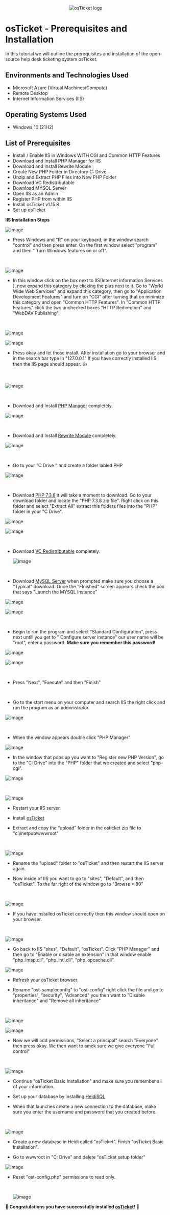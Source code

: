 <p align="center">
<img src="https://i.imgur.com/Clzj7Xs.png" alt="osTicket logo"/>
</p>

<h1>osTicket - Prerequisites and Installation</h1>
In this tutorial we will outline the prerequisites and installation of the open-source help desk ticketing system osTicket.<br />


<h2>Environments and Technologies Used</h2>

- Microsoft Azure (Virtual Machines/Compute)
- Remote Desktop
- Internet Information Services (IIS)

<h2>Operating Systems Used </h2>

- Windows 10</b> (21H2)

<h2>List of Prerequisites</h2>

- Install / Enable IIS in Windows WITH CGI and Common HTTP Features
- Download and Install PHP Manager for IIS
- Download and Install Rewrite Module
- Create New PHP Folder in Directory C: Drive
- Unzip and Extract PHP Files into New PHP Folder
- Download VC Redistributable
- Download MYSQL Server
- Open IIS as an Admin
- Register PHP from within IIS
- Install osTicket v1.15.8
- Set up osTicket

<b>IIS Installation Steps</b>

<p>

![image](https://github.com/Janelle888/osticket-prereqs/assets/142438143/6d4913fe-9d69-4c13-9c82-d4abe57c8863)


</p>
<p>
  
- Press Windows and "R" on your keyboard, in the window search "control" and then press enter. On the first window select "program" and then " Turn Windows features on or off".
</p>
<br />

<p>

![image](https://github.com/Janelle888/osticket-prereqs/assets/142438143/c56b1983-a64d-43c4-a067-6a3c9fc3ad82)


</p>
<p>

- In this window click on the box next to IIS(Internet information Services ), now expand this category by clicking the plus next to it. Go to "World Wide Web Services" and expand this category, then go to "Application Development Features" and turn on "CGI" after turning that on minimize this category and open "Common HTTP Features". In "Common HTTP Features" click the two unchecked boxes "HTTP Redirection" and "WebDAV Publishing".
</p>
<br />

<p>
  
![image](https://github.com/Janelle888/osticket-prereqs/assets/142438143/3b265151-381b-4a3b-b9e6-ca83f1cba41b)

</p>


<p>

![image](https://github.com/Janelle888/osticket-prereqs/assets/142438143/27ec9dda-01d4-4e21-883c-582e3ba3e88f)


<p>
<p>
  
- Press okay and let those install. After installation go to your browser and in the search bar type in "127.0.0.1" If you have correctly installed IIS then the IIS page should appear. </a>👍
<p>
<br />

<p>

![image](https://github.com/Janelle888/osticket-prereqs/assets/142438143/98fa1ed1-2437-4f9d-bcad-cd9a50c2f237)

<p>
<br />
  
<p>

<p>
  
- Download and Install [PHP Manager](https://drive.google.com/file/d/1RHsNd4eWIOwaNpj3JW4vzzmzNUH86wY_/view?usp=share_link) completely.
<p>

![image](https://github.com/Janelle888/osticket-prereqs/assets/142438143/370ac715-0732-4a1f-98b4-d7bbabb9a4c2)


<p>
<br />

<p>
  
- Download and Install [Rewrite Module](https://drive.google.com/file/d/1tIK9GZBKj1JyUP87eewxgdNqn9pZmVmY/view?usp=share_link) completely.
<p>

![image](https://github.com/Janelle888/osticket-prereqs/assets/142438143/a0f06db4-206e-4e4a-85a4-8a7aecb8c586)

<p>
<br />
  
<p>
  
- Go to your "C Drive " and create a folder labled PHP
<p>

![image](https://github.com/Janelle888/osticket-prereqs/assets/142438143/9f695f02-c1fd-4d53-a1af-363376f2d9a2)


<p>
<br />

<p>
  
- Download [PHP 7.3.8](https://drive.google.com/file/d/1snNMtLdCOpMtkCyD4mvl9yOOmvVIp9fP/view?usp=share_link) it will take a moment to download. Go to your download folder and locate the "PHP 7.3.8 zip file". Right click on this folder and select "Extract All" extract this folders files into the "PHP" folder in your "C Drive".

<p>

![image](https://github.com/Janelle888/osticket-prereqs/assets/142438143/c9f949c5-7435-477e-a177-9ec815788e8c)

<p>

![image](https://github.com/Janelle888/osticket-prereqs/assets/142438143/9dad33e2-caa5-4605-a434-73fdedb860a1)

<p>
<br />

<p>

- Download [VC Redistributable](https://drive.google.com/file/d/1s1OsGF3-ioO0_9LYizPRiVuIkb3lFJgH/view?usp=share_link) completely.
  <p>

  ![image](https://github.com/Janelle888/osticket-prereqs/assets/142438143/80920d5d-622b-4d2c-9de6-978d40dcd911)

  <p>
  <br />

  <p>

- Download [MySQL Server](https://drive.google.com/file/d/1_OWh9p7VQLcrB0q_V7qT8yHl0xo5gv7z/view?usp=share_link) when prompted make sure you choose a "Typical" download. Once the "FInished" screen appears check the box that says "Launch the MYSQL Instance"
  <p>

![image](https://github.com/Janelle888/osticket-prereqs/assets/142438143/40b0690d-eb0a-4364-b91d-ac88854255c9)

<p>
  
  ![image](https://github.com/Janelle888/osticket-prereqs/assets/142438143/5141589e-e2a5-4c78-bce2-5bc7829c97a2)

<p>
<br />
  
- Begin to run the program and select "Standard Configuration", press next untill you get to " Configure server instance" our user name will be "root", enter a password. <b>Make sure you remember this password!</b>

<p>

![image](https://github.com/Janelle888/osticket-prereqs/assets/142438143/aed886f1-bb3b-4ac6-ba9a-16a8331f2295)

<p>

![image](https://github.com/Janelle888/osticket-prereqs/assets/142438143/af511134-6382-45f0-80df-549ac54a7766)

<p>
<br \>
  
- Press "Next", "Execute" and then "Finish"

  <p>
  <br \>
- Go to the start menu on your computer and search IIS the right click and run the program as an administrator.

 <p>

![image](https://github.com/Janelle888/osticket-prereqs/assets/142438143/cfbd2fa7-5e7c-4a3a-a7dd-a687cff95405)

<p>
<br \>

- When the window appears double click "PHP Manager"

<p>

  ![image](https://github.com/Janelle888/osticket-prereqs/assets/142438143/99bd5f16-8f51-4705-afea-d0fe9b287f01)

  <p>

- In the window that pops up you want to "Register new PHP Version", go to the "C: Drive" into the "PHP" folder that we created and select "php-cgi".

  <p>

![image](https://github.com/Janelle888/osticket-prereqs/assets/142438143/786e0929-d192-41d1-b7f5-28bbf840c247)

<p>
<br \>

![image](https://github.com/Janelle888/osticket-prereqs/assets/142438143/dca0ab75-970b-4671-b94f-bdc9e887ac66) 

<p>

- Restart your IIS server.

- Install [osTicket](https://drive.google.com/file/d/1VeVXKlzHDRjeaVUL99ptq7qYbrbXdFxJ/view?usp=drive_link)

- Extract and copy the “upload” folder in the osticket zip file to "c:\inetpub\wwwroot"

  <p>
  <br \>

![image](https://github.com/Janelle888/osticket-prereqs/assets/142438143/2ef0d407-3b20-4971-8112-d3cf1c04480e)

<p>

- Rename the "upload" folder to "osTicket" and then restart the IIS server again.

- Now inside of IIS you want to go to "sites", "Default", and then "osTicket". To the far right of the window go to “Browse *:80”

  <p>
  <br \>

![image](https://github.com/Janelle888/osticket-prereqs/assets/142438143/3cdd4a13-1350-4237-9f7f-1e47e559af1d)

  <p>

  - If you have installed osTicket correctly then this window should open on your browser.

    <p>
    <br \>

![image](https://github.com/Janelle888/osticket-prereqs/assets/142438143/7916cdf8-c4af-4e62-884b-a94b0d99a8a7)

<p>

- Go back to IIS "sites", "Default", "osTicket". Click "PHP Manager" and then go to "Enable or disable an extension" in that window enable "php_imap.dll", "php_intl.dll", "php_opcache.dll".

![image](https://github.com/Janelle888/osticket-prereqs/assets/142438143/93a88820-9208-4aae-ab89-ca7e6d69510c)

  <p>

- Refresh your osTicket browser.

- Rename "ost-sampleconfig" to "ost-config" right click the file and go to "properties", "security", "Advanced" you then want to  "Disable inheritance" and "Remove all inheritance"

  <p>
  <br \>

![image](https://github.com/Janelle888/osticket-prereqs/assets/142438143/9da282aa-f90c-4c04-a46f-f047ca789836)

  <p>

![image](https://github.com/Janelle888/osticket-prereqs/assets/142438143/2ab4f2c3-bcad-45b2-b26a-88eb2c829bd1)

<p>

- Now we will add permissions, "Select a principal" search "Everyone" then press okay. We then want to amek sure we give everyone "Full control"

  <p>
  <br \>

![image](https://github.com/Janelle888/osticket-prereqs/assets/142438143/d0fb84f8-c743-4280-99cc-402febff452a)

<p>

- Continue "osTicket Basic Installation" and make sure you remember all of your information.

- Set up your database by installing [HeidiSQL](https://docs.google.com/document/d/1WovrX2DaS9xkfaSr4LXyB4YnnWpXIgPCMMbbfgHmGVw/edit)

- When that launches create a new connection to the database, make sure you enter the username and password that you created before.

<p>
<br \>

![image](https://github.com/Janelle888/osticket-prereqs/assets/142438143/359ddf41-a2f0-49df-85ff-e5c875b05f17)

<p>

- Create a new database in Heidi called "osTicket". Finish "osTicket Basic Installation".

- Go to wwwroot in "C: Drive" and delete "osTicket setup folder"

  <p>


 ![image](https://github.com/Janelle888/osticket-prereqs/assets/142438143/daaddaf6-a09a-4853-9c6c-8b24ed78cad8)

<p>

- Reset "ost-config.php" permissions to read only.

  <p>
  <br \>

  ![image](https://github.com/Janelle888/osticket-prereqs/assets/142438143/6756948c-d69a-4d6b-bb2a-c9a53753c6d2)

  <p>

 🥳 <b> Congratulations you have successfully installed [osTicket](http://localhost/osTicket/scp/login.php)!<b/> 🥳

  

